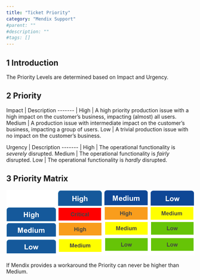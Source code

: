 ```yaml
---
title: "Ticket Priority"
category: "Mendix Support"
#parent: ""
#description: ""
#tags: []
---
```

## 1 Introduction
The Priority Levels are determined based on Impact and Urgency.

## 2 Priority

Impact  | Description
------- |
High    | A high priority production issue with a high impact on the customer’s business, impacting (almost) all users.
Medium  | A production issue with intermediate impact on the customer’s business, impacting a group of users.
Low     | A trivial production issue with no impact on the customer’s business.

Urgency | Description
------- |
High    | The operational functionality is *severely* disrupted.
Medium  | The operational functionality is *fairly* disrupted.
Low     | The operational functionality is *hardly* disrupted.


## 3 Priority Matrix
![](attachments/how-to-submit-a-ticket---quick-reference-for-endusers/204371729-pic5.png)

If Mendix provides a workaround the Priority can never be higher than Medium.
